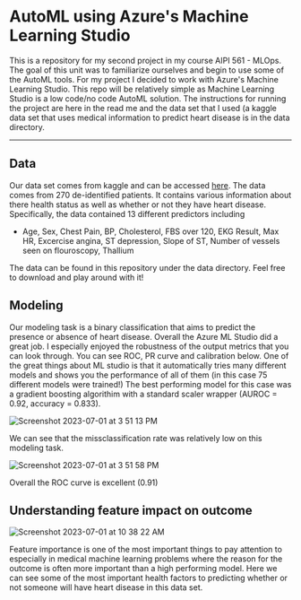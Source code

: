 # AutoML using Azure's Machine Learning Studio
This is a repository for my second project in my course AIPI 561 - MLOps. The goal of this unit was to familiarize ourselves and begin to use some of the AutoML tools. 
For my project I decided to work with Azure's Machine Learning Studio. This repo will be relatively simple as Machine Learning Studio is a low code/no code AutoML solution. 
The instructions for running the project are here in the read me and the data set that I used (a kaggle data set that uses medical information to predict heart disease is in the 
data directory. 

---

## Data 
Our data set comes from kaggle and can be accessed [here]([url](https://www.kaggle.com/datasets/johnsmith88/heart-disease-dataset)). The data comes from 270 de-identified patients. It contains various information about there health status as well as whether or not they have heart disease. Specifically, the data contained 13 different predictors including
- Age, Sex, Chest Pain, BP, Cholesterol, FBS over 120, EKG Result, Max HR, Excercise angina, ST depression, Slope of ST, Number of vessels seen on flouroscopy, Thallium

The data can be found in this repository under the data directory. Feel free to download and play around with it!


## Modeling 
Our modeling task is a binary classification that aims to predict the presence or absence of heart disease. Overall the Azure ML Studio did a great job. I especially enjoyed the robustness of the output metrics that you can look through. You can see ROC, PR curve and calibration below. One of the great things about ML studio is that it automatically tries many different models and shows you the performance of all of them (in this case 75 different models were trained!) The best performing model for this case was a gradient boosting algorithim with a standard scaler wrapper (AUROC = 0.92, accuracy = 0.833). 

![Screenshot 2023-07-01 at 3 51 13 PM](https://github.com/BrunoValan/MLOPS_AutoML/assets/110431113/47e068a6-f5fd-41fc-a7ad-aaae0c96b104)


We can see that the missclassification rate was relatively low on this modeling task. 


![Screenshot 2023-07-01 at 3 51 58 PM](https://github.com/BrunoValan/MLOPS_AutoML/assets/110431113/cc36cd96-a140-4705-bcf2-5aaa1cc9fc39)


Overall the ROC curve is excellent (0.91)


## Understanding feature impact on outcome
![Screenshot 2023-07-01 at 10 38 22 AM](https://github.com/BrunoValan/MLOPS_AutoML/assets/110431113/d407ec51-3754-415f-b537-b496fa831c6d)

Feature importance is one of the most important things to pay attention to especially in medical machine learning problems where the reason for the outcome is often more important than a high performing model. Here we can see some of the most important health factors to predicting whether or not someone will have heart disease in this data set.




